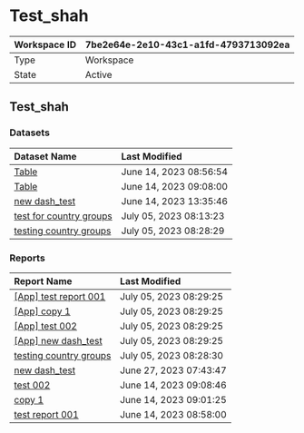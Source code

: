 



# Test_shah

|Workspace ID|7be2e64e-2e10-43c1-a1fd-4793713092ea|
| :--- | :--- |
|Type|Workspace|
|State|Active|

## Test_shah

### Datasets

|Dataset Name|Last Modified|
| :--- | :--- |
|[Table](../Datasets/Table.md)|June 14, 2023 08:56:54|
|[Table](../Datasets/Table.md)|June 14, 2023 09:08:00|
|[new dash_test](../Datasets/new-dash_test.md)|June 14, 2023 13:35:46|
|[test for country groups](../Datasets/test-for-country-groups.md)|July 05, 2023 08:13:23|
|[testing country groups](../Datasets/testing-country-groups.md)|July 05, 2023 08:28:29|

### Reports

|Report Name|Last Modified|
| :--- | :--- |
|[[App] test report 001](../Reports/[App]-test-report-001.md)|July 05, 2023 08:29:25|
|[[App] copy 1](../Reports/[App]-copy-1.md)|July 05, 2023 08:29:25|
|[[App] test 002](../Reports/[App]-test-002.md)|July 05, 2023 08:29:25|
|[[App] new dash_test](../Reports/[App]-new-dash_test.md)|July 05, 2023 08:29:25|
|[testing country groups](../Reports/testing-country-groups.md)|July 05, 2023 08:28:30|
|[new dash_test](../Reports/new-dash_test.md)|June 27, 2023 07:43:47|
|[test 002](../Reports/test-002.md)|June 14, 2023 09:08:46|
|[copy 1](../Reports/copy-1.md)|June 14, 2023 09:01:25|
|[test report 001](../Reports/test-report-001.md)|June 14, 2023 08:58:00|

